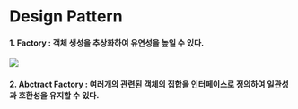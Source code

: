 # Design Pattern<br/>
#### 1. Factory : 객체 생성을 추상화하여 유연성을 높일 수 있다.

<img src="https://user-images.githubusercontent.com/28651727/159618220-e98ea740-4d8a-41ea-b5da-cc72b36f1ef0.png"></img>

#### 2. Abctract Factory : 여러개의 관련된 객체의 집합을 인터페이스로 정의하여 일관성과 호환성을 유지할 수 있다.
